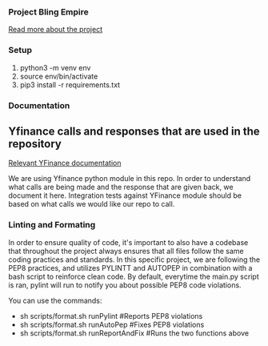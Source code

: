 ### Project Bling Empire 
[Read more about the project](/documentation/yfinance.md)

### Setup

1. python3 -m venv env
2. source env/bin/activate
3. pip3 install -r requirements.txt


### Documentation

## Yfinance calls and responses that are used in the repository
[Relevant YFinance documentation](/documentation/yfinance.md)

We are using Yfinance python module in this repo. In order to understand what calls are being made and the response that are given back, we document it here. Integration tests against YFinance module should be based on what calls we would like our repo to call.

### Linting and Formating
In order to ensure quality of code, it's important to also have a codebase that throughout the project always ensures that all files follow the same coding practices and standards. In this specific project, we are following the PEP8 practices, and utilizes PYLINTT and AUTOPEP in combination with a bash script to reinforce clean code. By default, everytime the main.py script is ran, pylint will run to notify you about possible PEP8 code violations.

You can use the commands:
- sh scripts/format.sh runPylint #Reports PEP8 violations
- sh scripts/format.sh runAutoPep #Fixes PEP8 violations
- sh scripts/format.sh runReportAndFix #Runs the two functions above